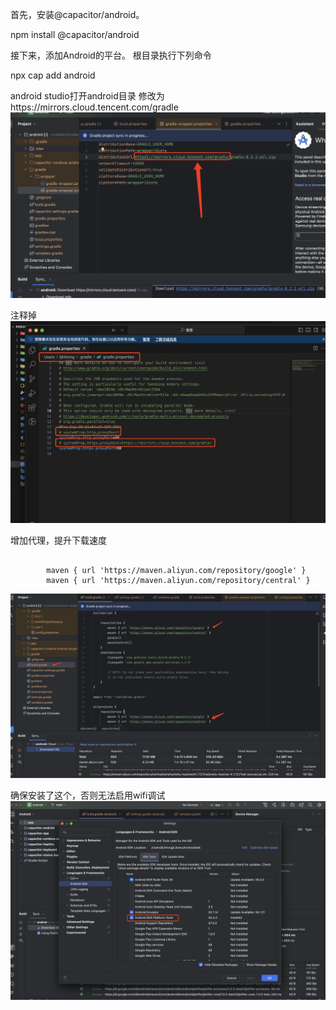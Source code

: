首先，安装@capacitor/android。

npm install @capacitor/android

接下来，添加Android的平台。
根目录执行下列命令

npx cap add android

android studio打开android目录
修改为https\://mirrors.cloud.tencent.com/gradle
![alt text](image.png)

注释掉
![alt text](image-1.png)

增加代理，提升下载速度
```

        maven { url 'https://maven.aliyun.com/repository/google' }
        maven { url 'https://maven.aliyun.com/repository/central' }
```

![alt text](image-2.png)

确保安装了这个，否则无法启用wifi调试
![alt text](image-3.png)